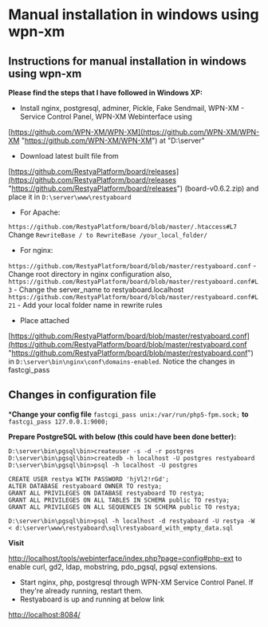 # Manual installation in windows using wpn-xm

## Instructions for manual installation in windows using wpn-xm


**Please find the steps that I have followed in Windows XP:**

*  Install nginx, postgresql, adminer, Pickle, Fake Sendmail, WPN-XM - Service Control Panel, WPN-XM Webinterface using 

[https://github.com/WPN-XM/WPN-XM](https://github.com/WPN-XM/WPN-XM "https://github.com/WPN-XM/WPN-XM") at "D:\server"

*  Download latest built file from 

[https://github.com/RestyaPlatform/board/releases](https://github.com/RestyaPlatform/board/releases "https://github.com/RestyaPlatform/board/releases") (board-v0.6.2.zip) and place it in `D:\server\www\restyaboard`

* For Apache: 

`https://github.com/RestyaPlatform/board/blob/master/.htaccess#L7` Change `RewriteBase / to RewriteBase /your_local_folder/`

* For nginx:

`https://github.com/RestyaPlatform/board/blob/master/restyaboard.conf` \- Change root directory in nginx configuration also,
`https://github.com/RestyaPlatform/board/blob/master/restyaboard.conf#L3`  \- Change the server_name to restyaboard.localhost 
`https://github.com/RestyaPlatform/board/blob/master/restyaboard.conf#L21` \- Add your local folder name in rewrite rules

*  Place attached 

[https://github.com/RestyaPlatform/board/blob/master/restyaboard.conf](https://github.com/RestyaPlatform/board/blob/master/restyaboard.conf "https://github.com/RestyaPlatform/board/blob/master/restyaboard.conf") in `D:\server\bin\nginx\conf\domains-enabled`. Notice the changes in fastcgi_pass

## Changes in configuration file 


***Change your config file** `fastcgi_pass unix:/var/run/php5-fpm.sock;` **to** `fastcgi_pass 127.0.0.1:9000;`

**Prepare PostgreSQL with below (this could have been done better):**
    
    D:\server\bin\pgsql\bin>createuser -s -d -r postgres
    D:\server\bin\pgsql\bin>createdb -h localhost -U postgres restyaboard 
    D:\server\bin\pgsql\bin>psql -h localhost -U postgres
    
    CREATE USER restya WITH PASSWORD 'hjVl2!rGd';
    ALTER DATABASE restyaboard OWNER TO restya;   
    GRANT ALL PRIVILEGES ON DATABASE restyaboard TO restya;
    GRANT ALL PRIVILEGES ON ALL TABLES IN SCHEMA public TO restya;  
    GRANT ALL PRIVILEGES ON ALL SEQUENCES IN SCHEMA public TO restya;
    
    D:\server\bin\pgsql\bin>psql -h localhost -d restyaboard -U restya -W < d:\server\www\restyaboard\sql\restyaboard_with_empty_data.sql
    
**Visit** 

[http://localhost/tools/webinterface/index.php?page=config#php-ext](http://localhost/tools/webinterface/index.php?page=config#php-ext "http://localhost/tools/webinterface/index.php?page=config#php-ext") to enable curl, gd2, ldap, mobstring, pdo_pgsql, pgsql extensions.

*  Start nginx, php, postgresql through WPN-XM Service Control Panel. If they're already running, restart them.
*  Restyaboard is up and running at below link

[http://localhost:8084/](http://localhost:8084/ "http://localhost:8084/")